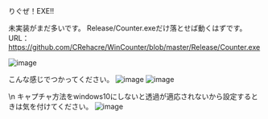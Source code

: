 りぐぜ！EXE!!

未実装がまだ多いです。
Release/Counter.exeだけ落とせば動くはずです。
URL：
https://github.com/CRehacre/WinCounter/blob/master/Release/Counter.exe

![image](https://github.com/CRehacre/WinCounter/assets/157162149/103f6b6d-fa2c-4ff3-a088-9fb37add1a19)

こんな感じでつかってください。
![image](https://github.com/CRehacre/WinCounter/assets/157162149/8a8d7f3b-c64e-4502-ae22-f2dfbc5355e9)
![image](https://github.com/CRehacre/WinCounter/assets/157162149/1ee9bf0f-b642-4562-bc16-117d1c36f4b4)

\n
キャプチャ方法をwindows10にしないと透過が適応されないから設定するときは気を付けてください。
![image](https://github.com/CRehacre/WinCounter/assets/157162149/f9f8a58b-367a-4fda-8365-849875abb7cb)
